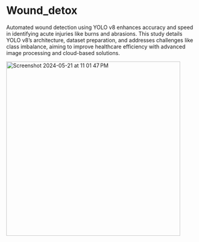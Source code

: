 
# Wound_detox
Automated wound detection using YOLO v8 enhances accuracy and speed in identifying acute injuries like burns and abrasions. This study details YOLO v8’s architecture, dataset preparation, and addresses challenges like class imbalance, aiming to improve healthcare efficiency with advanced image processing and cloud-based solutions.


  <img width="461" alt="Screenshot 2024-05-21 at 11 01 47 PM" src="https://github.com/akashsharma-2002/Wound_detox/assets/73756172/819838ba-6e56-4d16-8e2f-e8488d761a56">
